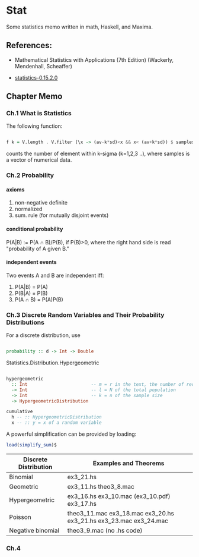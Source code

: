 # Stat
Some statistics memo written in math, Haskell, and Maxima.

## References:
* Mathematical Statistics with Applications (7th Edition)
  (Wackerly, Mendenhall, Scheaffer)

* [statistics-0.15.2.0](https://hackage.haskell.org/package/statistics-0.15.2.0)

## Chapter Memo

### Ch.1 What is Statistics

The following function:

```haskell

f k = V.length . V.filter (\x -> (av-k*sd)<x && x< (av+k*sd)) $ samples

```
counts the number of element within k-sigma (k=1,2,3 ..), where samples is a vector of numerical data.

### Ch.2 Probability

#### axioms
1. non-negative definite
1. normalized
1. sum. rule (for mutually disjoint events)

#### conditional probability
P(A|B) := P(A ∩ B)/P(B), if P(B)>0,
where the right hand side is read "probability of A given B."

#### independent events
Two events A and B are independent iff:

1. P(A|B) = P(A)
1. P(B|A) = P(B)
1. P(A ∩ B) = P(A)P(B)


### Ch.3 Discrete Random Variables and Their Probability Distributions
For a discrete distribution, use 

```haskell

probability :: d -> Int -> Double

```


Statistics.Distribution.Hypergeometric

```haskell

hypergeometric 
  :: Int                        -- m = r in the text, the number of red 
  -> Int                        -- l = N of the total population
  -> Int                        -- k = n of the sample size
  -> HypergeometricDistribution

cumulative 
  h -- :: HypergeometricDistribution
  x -- :: y = x of a random variable

```

A powerful simplification can be provided by loading:

```maxima
load(simplify_sum)$
```

Discrete Distribution | Examples and Theorems 
----------------------|----------------------
Binomial              | ex3_21.hs
Geometric             | ex3_11.hs theo3_8.mac
Hypergeometric        | ex3_16.hs ex3_10.mac (ex3_10.pdf) ex3_17.hs
Poisson               | theo3_11.mac ex3_18.mac ex3_20.hs ex3_21.hs ex3_23.mac ex3_24.mac
Negative binomial     | theo3_9.mac (no .hs code)

### Ch.4

